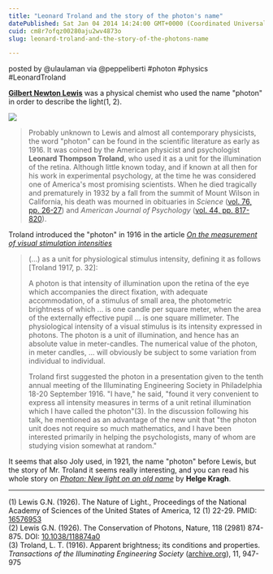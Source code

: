 ```yaml
---
title: "Leonard Troland and the story of the photon's name"
datePublished: Sat Jan 04 2014 14:24:00 GMT+0000 (Coordinated Universal Time)
cuid: cm8r7ofqz00280aju2wv4873o
slug: leonard-troland-and-the-story-of-the-photons-name

---
```



posted by @ulaulaman via @peppeliberti #photon #physics #LeonardTroland

[**Gilbert Newton Lewis**](http://en.wikipedia.org/wiki/Gilbert_N._Lewis) was a physical chemist who used the name "photon" in order to describe the light(1, 2).

![](https://cdn.hashnode.com/res/hashnode/image/upload/v1743071351811/c2fe9992-0857-4a22-bd58-fe4dc3bcf591.jpeg)

> Probably unknown to Lewis and almost all contemporary physicists, the word "photon" can be found in the scientific literature as early as 1916. It was coined by the American physicist and psychologist **Leonard Thompson Troland**, who used it as a unit for the illumination of the retina. Although little known today, and if known at all then for his work in experimental psychology, at the time he was considered one of America's most promising scientists. When he died tragically and prematurely in 1932 by a fall from the summit of Mount Wilson in California, his death was mourned in obituaries in _Science_ ([vol. 76, pp. 26-27](http://www.sciencemag.org/content/76/1958/26.extract)) and _American Journal of Psychology_ ([vol. 44, pp. 817-820](http://www.jstor.org/stable/1414557)).

Troland introduced the "photon" in 1916 in the article [_On the measurement of visual stimulation intensities_](http://psycnet.apa.org/journals/xge/2/1/1/)

> (...) as a unit for physiological stimulus intensity, defining it as follows \[Troland 1917, p. 32\]:
> 
> A photon is that intensity of illumination upon the retina of the eye which accompanies the direct fixation, with adequate accommodation, of a stimulus of small area, the photometric brightness of which ... is one candle per square meter, when the area of the externally effective pupil ... is one square millimeter. The physiological intensity of a visual stimulus is its intensity expressed in photons. The photon is a unit of illumination, and hence has an absolute value in meter-candles. The numerical value of the photon, in meter candles, ... will obviously be subject to some variation from individual to individual.
> 
> Troland first suggested the photon in a presentation given to the tenth annual meeting of the Illuminating Engineering Society in Philadelphia 18-20 September 1916. "I have," he said, "found it very convenient to express all intensity measures in terms of a unit retinal illumination which I have called the photon"(3). In the discussion following his talk, he mentioned as an advantage of the new unit that "the photon unit does not require so much mathematics, and I have been interested primarily in helping the psychologists, many of whom are studying vision somewhat at random."

It seems that also Joly used, in 1921, the name "photon" before Lewis, but the story of Mr. Troland it seems really interesting, and you can read his whole story on [_Photon: New light on an old name_](http://arxiv.org/abs/1401.0293) by **Helge Kragh**.

* * *

(1) Lewis G.N. (1926). The Nature of Light., Proceedings of the National Academy of Sciences of the United States of America, 12 (1) 22-29. PMID: [16576953](http://www.ncbi.nlm.nih.gov/pubmed/16576953)  
(2) Lewis G.N. (1926). The Conservation of Photons, Nature, 118 (2981) 874-875. DOI: [10.1038/118874a0](http://dx.doi.org/10.1038%2F118874a0)  
(3) Troland, L. T. (1916). Apparent brightness; its conditions and properties. _Transactions of the Illuminating Engineering Society_ ([archive.org](https://archive.org/details/illuminatingengi11illu)), 11, 947-975